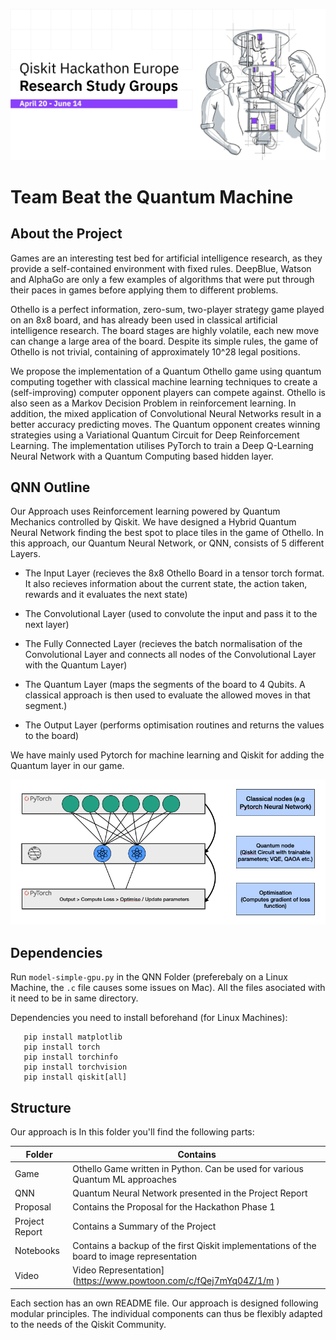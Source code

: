 ![alt text](https://github.com/HayleySummer/Qiskit_Hackathon_Europe/blob/main/Hackathon.jpeg "Qiskit Hackathon")

# Team Beat the Quantum Machine

## About the Project
Games are an interesting test bed for artificial intelligence research, as they provide a self-contained environment with fixed rules. DeepBlue, Watson and AlphaGo are only a few examples of algorithms that were put through their paces in games before applying them to different problems.


Othello is a perfect information, zero-sum, two-player strategy game played on an 8x8 board, and has already been used in classical artificial intelligence research. The board stages are highly volatile, each new move can change a large area of the board. Despite its simple rules, the game of Othello is not trivial, containing of approximately 10^28 legal positions.


We propose the implementation of a Quantum Othello game using quantum computing together with classical machine learning techniques to create a (self-improving) computer opponent players can compete against. Othello is also seen as a Markov Decision Problem in reinforcement learning. In addition, the mixed application of Convolutional Neural Networks result in a better accuracy predicting moves. The Quantum opponent creates winning strategies using a Variational Quantum Circuit for Deep Reinforcement Learning. The implementation utilises PyTorch to train a Deep Q-Learning Neural Network with a Quantum Computing based hidden layer.


## QNN Outline

Our Approach uses Reinforcement learning powered by Quantum Mechanics controlled by Qiskit. We have designed a Hybrid Quantum Neural Network finding the best spot to place tiles in the game of Othello. In this approach, our Quantum Neural Network, or QNN, consists of 5 different Layers.

* The Input Layer (recieves the 8x8 Othello Board in a tensor torch format. It also recieves information about the current state, the action taken, rewards and it evaluates the next state)

* The Convolutional Layer (used to convolute the input and pass it to the next layer)

* The Fully Connected Layer (recieves the batch normalisation of the Convolutional Layer and connects all nodes of the Convolutional Layer with the Quantum Layer)

* The Quantum Layer (maps the segments of the board to 4 Qubits. A classical approach is then used to evaluate the allowed moves in that segment.)

* The Output Layer (performs optimisation routines and returns the values to the board)

We have mainly used Pytorch for machine learning and Qiskit for adding the Quantum layer in our game. 

![alt text](https://github.com/HayleySummer/Qiskit_Hackathon_Europe/blob/main/Project%20Report/Pictures/Nodes.png "QNN Nodes")

## Dependencies

Run `model-simple-gpu.py` in the QNN Folder (preferebaly on a Linux Machine, the `.c` file causes some issues on Mac).
All the files asociated with it need to be in same directory. 

Dependencies you need to install beforehand (for Linux Machines):

```pip install sklearn
   pip install matplotlib
   pip install torch 
   pip install torchinfo
   pip install torchvision
   pip install qiskit[all]
```

## Structure
Our approach is In this folder you'll find the following parts: 

| Folder        | Contains      | 
| ------------- |-------------|
| Game       | Othello Game written in Python. Can be used for various Quantum ML approaches |
| QNN     | Quantum Neural Network presented in the Project Report     |
| Proposal | Contains the Proposal for the Hackathon Phase 1      |
| Project Report  |  Contains a Summary of the Project      |
| Notebooks |  Contains a backup of the first Qiskit implementations of the board to image representation     |
| Video |  Video Representation](https://www.powtoon.com/c/fQej7mYq04Z/1/m )     |

Each section has an own README file.
Our approach is designed following modular principles. The individual components can thus be flexibly adapted to the needs of the Qiskit Community. 

